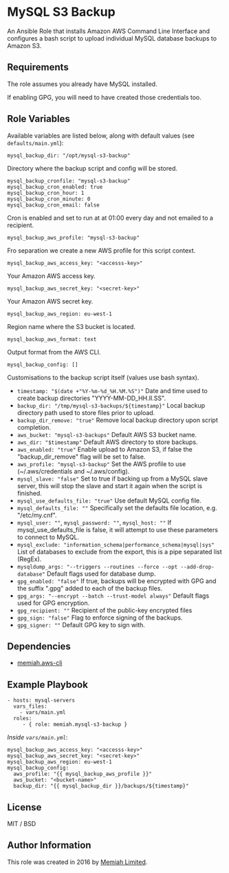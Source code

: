 MySQL S3 Backup
===============

An Ansible Role that installs Amazon AWS Command Line Interface and
configures a bash script to upload individual MySQL database backups
to Amazon S3.

Requirements
------------

The role assumes you already have MySQL installed.

If enabling GPG, you will need to have created those credentials too.

Role Variables
--------------

Available variables are listed below, along with default values (see 
`defaults/main.yml`):

    mysql_backup_dir: "/opt/mysql-s3-backup"

Directory where the backup script and config will be stored.

    mysql_backup_cronfile: "mysql-s3-backup"
    mysql_backup_cron_enabled: true
    mysql_backup_cron_hour: 1
    mysql_backup_cron_minute: 0
    mysql_backup_cron_email: false

Cron is enabled and set to run at at 01:00 every day and not emailed to a recipient.

    mysql_backup_aws_profile: "mysql-s3-backup"

Fro separation we create a new AWS profile for this script context.

    mysql_backup_aws_access_key: "<accesss-key>"
    
Your Amazon AWS access key.

    mysql_backup_aws_secret_key: "<secret-key>"
    
Your Amazon AWS secret key.

    mysql_backup_aws_region: eu-west-1
    
Region name where the S3 bucket is located.

    mysql_backup_aws_format: text

Output format from the AWS CLI.

    mysql_backup_config: []

Customisations to the backup script itself (values use bash syntax).

* `timestamp: "$(date +"%Y-%m-%d_%H.%M.%S")"`
  Date and time used to create backup directories "YYYY-MM-DD_HH.II.SS".
* `backup_dir: "/tmp/mysql-s3-backups/${timestamp}"`
  Local backup directory path used to store files prior to upload.
* `backup_dir_remove: "true"`
  Remove local backup directory upon script completion.
* `aws_bucket: "mysql-s3-backups"`
  Default AWS S3 bucket name.
* `aws_dir: "$timestamp"`
  Default AWS directory to store backups.
* `aws_enabled: "true"`
  Enable upload to Amazon S3, if false the "backup_dir_remove" flag will be set to false.
* `aws_profile: "mysql-s3-backup"`
  Set the AWS profile to use (~/.aws/credentials and ~/.aws/config).
* `mysql_slave: "false"`
  Set to true if backing up from a MySQL slave server, this will stop the slave and start it again when the script is finished.
* `mysql_use_defaults_file: "true"`
  Use default MySQL config file.
* `mysql_defaults_file: ""`
  Specifically set the defaults file location, e.g. "/etc/my.cnf".
* `mysql_user: ""`, `mysql_password: ""`, `mysql_host: ""`
  If mysql_use_defaults_file is false, it will attempt to use these parameters to connect to MySQL.
* `mysql_exclude: "information_schema|performance_schema|mysql|sys"`
  List of databases to exclude from the export, this is a pipe separated list (RegEx).
* `mysqldump_args: "--triggers --routines --force --opt --add-drop-database"`
  Default flags used for database dump.
* `gpg_enabled: "false"`
  If true, backups will be encrypted with GPG and the suffix ".gpg" added to each of the backup files.
* `gpg_args: "--encrypt --batch --trust-model always"`
  Default flags used for GPG encryption.
* `gpg_recipient: ""`
  Recipient of the public-key encrypted files
* `gpg_sign: "false"`
  Flag to enforce signing of the backups.
* `gpg_signer: ""`
  Default GPG key to sign with.

Dependencies
------------

- [memiah.aws-cli](https://galaxy.ansible.com/memiah/aws-cli/)

Example Playbook
----------------

    - hosts: mysql-servers
      vars_files:
        - vars/main.yml
      roles:
         - { role: memiah.mysql-s3-backup }

*Inside `vars/main.yml`*:

    mysql_backup_aws_access_key: "<accesss-key>"
    mysql_backup_aws_secret_key: "<secret-key>"
    mysql_backup_aws_region: eu-west-1
    mysql_backup_config:
      aws_profile: "{{ mysql_backup_aws_profile }}"
      aws_bucket: "<bucket-name>"
      backup_dir: "{{ mysql_backup_dir }}/backups/${timestamp}"

License
-------

MIT / BSD

Author Information
------------------

This role was created in 2016 by [Memiah Limited](https://github.com/memiah).
